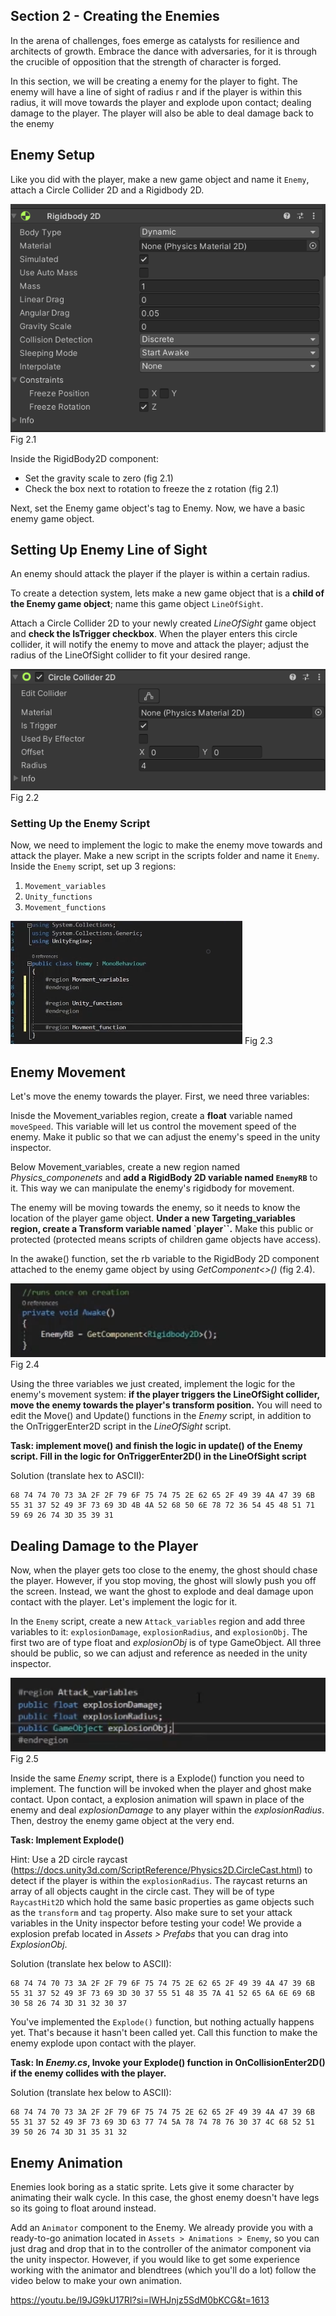 ## Section 2 - Creating the Enemies

In the arena of challenges, foes emerge as catalysts for resilience and architects of growth. Embrace the dance with adversaries, for it is through the crucible of opposition that the strength of character is forged.

In this section, we will be creating a enemy for the player to fight. The enemy will have a line of sight of radius r and if the player is within this radius, it will move towards the player and explode upon contact; dealing damage to the player. The player will also be able to deal damage back to the enemy

## Enemy Setup
Like you did with the player, make a new game object and name it `Enemy`, attach a Circle Collider 2D and a Rigidbody 2D.

![](./images/fig2.1.png) Fig 2.1

Inside the RigidBody2D component:

- Set the gravity scale to zero (fig 2.1) 
- Check the box next to rotation to freeze the z rotation (fig 2.1)

Next, set the Enemy game object's tag to Enemy.
Now, we have a basic enemy game object. 

## Setting Up Enemy Line of Sight

An enemy should attack the player if the player is within a certain radius. 

To create a detection system, lets make a new game object that is a **child of the Enemy game object**; name this game object `LineOfSight`. 

Attach a Circle Collider 2D to your newly created *LineOfSight* game object and **check the IsTrigger checkbox**. When the player enters this circle collider, it will notify the enemy to move and attack the player; adjust the radius of the LineOfSight collider to fit your desired range.

![](./images/fig2.2.png) Fig 2.2

### Setting Up the Enemy Script

Now, we need to implement the logic to make the enemy move towards and attack the player. 
Make a new script in the scripts folder and name it `Enemy`. Inside the `Enemy` script, set up 3 regions:

1. `Movement_variables`
2. `Unity_functions`
3. `Movement_functions`


![](./images/fig2.3.png) Fig 2.3


## Enemy Movement

Let's move the enemy towards the player. First, we need three variables:

Inisde the Movement_variables region, create a **float** variable named `moveSpeed`. This variable will let us control the movement speed of the enemy. Make it public so that we can adjust the enemy's speed in the unity inspector. 

Below Movement_variables, create a new region named *Physics_componenets* and **add a RigidBody 2D variable named `EnemyRB`** to it. This way we can manipulate the enemy's rigidbody for movement.

The enemy will be moving towards the enemy, so it needs to know the location of the player game object. **Under a new Targeting_variables region, create a Transform variable named `player``.** Make this public or protected (protected means scripts of children game objects have access).

In the awake() function, set the rb variable to the RigidBody 2D component attached to the enemy game object by using *GetComponent<>()* (fig 2.4).

![](./images/fig2.4.png) Fig 2.4

Using the three variables we just created, implement the logic for the enemy's movement system: **if the player triggers the LineOfSight collider, move the enemy towards the player's transform position.** You will need to edit the Move() and Update() functions in the *Enemy* script, in addition to the OnTriggerEnter2D script in the *LineOfSight* script. 

**Task: implement move() and finish the logic in update() of the Enemy script. Fill in the logic for OnTriggerEnter2D() in the LineOfSight script**

Solution (translate hex to ASCII): 

```
68 74 74 70 73 3A 2F 2F 79 6F 75 74 75 2E 62 65 2F 49 39 4A 47 39 6B 55 31 37 52 49 3F 73 69 3D 4B 4A 52 68 50 6E 78 72 36 54 45 48 51 71 59 69 26 74 3D 35 39 31
```

## Dealing Damage to the Player 

Now, when the player gets too close to the enemy, the ghost should chase the player. However, if you stop moving, the ghost will slowly push you off the screen. Instead, we want the ghost to explode and deal damage upon contact with the player. Let's implement the logic for it.

In the `Enemy` script, create a new `Attack_variables` region and add three variables to it: `explosionDamage`, `explosionRadius`, and `explosionObj`. The first two are of type float and *explosionObj* is of type GameObject. All three should be public, so we can adjust and reference as needed in the unity inspector. 

![](./images/fig2.5.png) Fig 2.5

Inside the same *Enemy* script, there is a Explode() function you need to implement. The function will be invoked when the player and ghost make contact. Upon contact, a explosion animation will spawn in place of the enemy and deal *explosionDamage* to any player within the *explosionRadius*. Then, destroy the enemy game object at the very end.

**Task: Implement Explode()**

Hint: Use a 2D circle raycast (https://docs.unity3d.com/ScriptReference/Physics2D.CircleCast.html) to detect if the player is within the `explosionRadius`.
The raycast returns an array of all objects caught in the circle cast. They will be of type `RaycastHit2D` which hold the same basic properties as game objects such as the `transform` and `tag` property.
Also make sure to set your attack variables in the Unity inspector before testing your code! We provide a explosion prefab located in *Assets > Prefabs* that you can drag into *ExplosionObj*.

Solution (translate hex below to ASCII):

```
68 74 74 70 73 3A 2F 2F 79 6F 75 74 75 2E 62 65 2F 49 39 4A 47 39 6B 55 31 37 52 49 3F 73 69 3D 30 37 55 51 48 35 7A 41 52 65 6A 6E 69 6B 30 58 26 74 3D 31 32 30 37
```

You've implemented the `Explode()` function, but nothing actually happens yet. That's because it hasn't been called yet. Call this function to make the enemy explode upon contact with the player. 

**Task: In *Enemy.cs*, Invoke your Explode() function in OnCollisionEnter2D() if the enemy collides with the player.**

Solution (translate hex below to ASCII): 

```
68 74 74 70 73 3A 2F 2F 79 6F 75 74 75 2E 62 65 2F 49 39 4A 47 39 6B 55 31 37 52 49 3F 73 69 3D 63 77 74 5A 78 74 78 76 30 37 4C 68 52 51 39 50 26 74 3D 31 35 31 32
```

## Enemy Animation 

Enemies look boring as a static sprite. Lets give it some character by animating their walk cycle. In this case, the ghost enemy doesn't have legs so its going to float around instead. 

Add an `Animator` component to the Enemy. We already provide you with a ready-to-go animation located in `Assets > Animations > Enemy`, so you can just drag and drop that in to the controller of the animator component via the unity inspector. However, if you would like to get some experience working with the animator and blendtrees (which you'll do a lot) follow the video below to make your own animation.

https://youtu.be/I9JG9kU17RI?si=lWHJnjz5SdM0bKCG&t=1613


